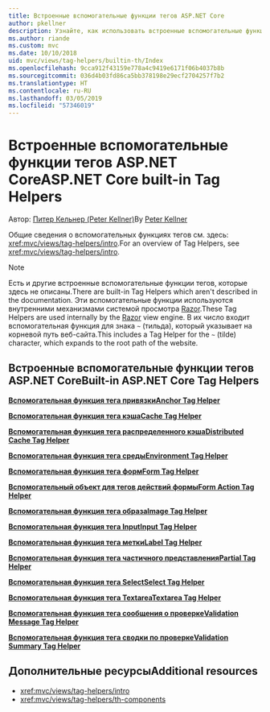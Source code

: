 ```yaml
---
title: Встроенные вспомогательные функции тегов ASP.NET Core
author: pkellner
description: Узнайте, как использовать встроенные вспомогательные функции тегов ASP.NET Core для более эффективной работы.
ms.author: riande
ms.custom: mvc
ms.date: 10/10/2018
uid: mvc/views/tag-helpers/builtin-th/Index
ms.openlocfilehash: 9cca912f43159e778a4c9419e6171f06b4037b8b
ms.sourcegitcommit: 036d4b03fd86ca5bb378198e29ecf2704257f7b2
ms.translationtype: HT
ms.contentlocale: ru-RU
ms.lasthandoff: 03/05/2019
ms.locfileid: "57346019"
---
```

# <a name="aspnet-core-built-in-tag-helpers"></a><span data-ttu-id="b0716-103">Встроенные вспомогательные функции тегов ASP.NET Core</span><span class="sxs-lookup"><span data-stu-id="b0716-103">ASP.NET Core built-in Tag Helpers</span></span>

<span data-ttu-id="b0716-104">Автор: [Питер Кельнер (Peter Kellner)](http://peterkellner.net)</span><span class="sxs-lookup"><span data-stu-id="b0716-104">By [Peter Kellner](http://peterkellner.net)</span></span>

<span data-ttu-id="b0716-105">Общие сведения о вспомогательных функциях тегов см. здесь: <xref:mvc/views/tag-helpers/intro>.</span><span class="sxs-lookup"><span data-stu-id="b0716-105">For an overview of Tag Helpers, see <xref:mvc/views/tag-helpers/intro>.</span></span>

> [!NOTE]
> <span data-ttu-id="b0716-106">Есть и другие встроенные вспомогательные функции тегов, которые здесь не описаны.</span><span class="sxs-lookup"><span data-stu-id="b0716-106">There are built-in Tag Helpers which aren't described in the documentation.</span></span> <span data-ttu-id="b0716-107">Эти вспомогательные функции используются внутренними механизмами системой просмотра [Razor](xref:mvc/views/razor).</span><span class="sxs-lookup"><span data-stu-id="b0716-107">These Tag Helpers are used internally by the [Razor](xref:mvc/views/razor) view engine.</span></span> <span data-ttu-id="b0716-108">В их число входит вспомогательная функция для знака `~` (тильда), который указывает на корневой путь веб-сайта.</span><span class="sxs-lookup"><span data-stu-id="b0716-108">This includes a Tag Helper for the `~` (tilde) character, which expands to the root path of the website.</span></span>

## <a name="built-in-aspnet-core-tag-helpers"></a><span data-ttu-id="b0716-109">Встроенные вспомогательные функции тегов ASP.NET Core</span><span class="sxs-lookup"><span data-stu-id="b0716-109">Built-in ASP.NET Core Tag Helpers</span></span>

<span data-ttu-id="b0716-110">**[Вспомогательная функция тега привязки](xref:mvc/views/tag-helpers/builtin-th/anchor-tag-helper)**</span><span class="sxs-lookup"><span data-stu-id="b0716-110">**[Anchor Tag Helper](xref:mvc/views/tag-helpers/builtin-th/anchor-tag-helper)**</span></span>

<span data-ttu-id="b0716-111">**[Вспомогательная функция тега кэша](xref:mvc/views/tag-helpers/builtin-th/cache-tag-helper)**</span><span class="sxs-lookup"><span data-stu-id="b0716-111">**[Cache Tag Helper](xref:mvc/views/tag-helpers/builtin-th/cache-tag-helper)**</span></span>

<span data-ttu-id="b0716-112">**[Вспомогательная функция тега распределенного кэша](xref:mvc/views/tag-helpers/builtin-th/distributed-cache-tag-helper)**</span><span class="sxs-lookup"><span data-stu-id="b0716-112">**[Distributed Cache Tag Helper](xref:mvc/views/tag-helpers/builtin-th/distributed-cache-tag-helper)**</span></span>

<span data-ttu-id="b0716-113">**[Вспомогательная функция тега среды](xref:mvc/views/tag-helpers/builtin-th/environment-tag-helper)**</span><span class="sxs-lookup"><span data-stu-id="b0716-113">**[Environment Tag Helper](xref:mvc/views/tag-helpers/builtin-th/environment-tag-helper)**</span></span>

[comment]: **[FormActionTagHelper](xref:mvc/views/tag-helpers/builtin-th/form-action-tag-helper)**

<span data-ttu-id="b0716-114">**[Вспомогательная функция тега форм](xref:mvc/views/working-with-forms#the-form-tag-helper)**</span><span class="sxs-lookup"><span data-stu-id="b0716-114">**[Form Tag Helper](xref:mvc/views/working-with-forms#the-form-tag-helper)**</span></span>

<span data-ttu-id="b0716-115">**[Вспомогательный объект для тегов действий формы](xref:mvc/views/working-with-forms#the-form-action-tag-helper)**</span><span class="sxs-lookup"><span data-stu-id="b0716-115">**[Form Action Tag Helper](xref:mvc/views/working-with-forms#the-form-action-tag-helper)**</span></span>

<span data-ttu-id="b0716-116">**[Вспомогательная функция тега образа](xref:mvc/views/tag-helpers/builtin-th/image-tag-helper)**</span><span class="sxs-lookup"><span data-stu-id="b0716-116">**[Image Tag Helper](xref:mvc/views/tag-helpers/builtin-th/image-tag-helper)**</span></span>

<span data-ttu-id="b0716-117">**[Вспомогательная функция тега Input](xref:mvc/views/working-with-forms#the-input-tag-helper)**</span><span class="sxs-lookup"><span data-stu-id="b0716-117">**[Input Tag Helper](xref:mvc/views/working-with-forms#the-input-tag-helper)**</span></span>

<span data-ttu-id="b0716-118">**[Вспомогательная функция тега метки](xref:mvc/views/working-with-forms#the-label-tag-helper)**</span><span class="sxs-lookup"><span data-stu-id="b0716-118">**[Label Tag Helper](xref:mvc/views/working-with-forms#the-label-tag-helper)**</span></span>

[comment]: **[LinkTagHelper](xref:mvc/views/tag-helpers/builtin-th/link-tag-helper)**

[comment]: **[OptionTagHelper](xref:mvc/views/tag-helpers/builtin-th/option-tag-helper)**

[comment]: **[ScriptTagHelper](xref:mvc/views/tag-helpers/builtin-th/script-tag-helper)**

<span data-ttu-id="b0716-119">**[Вспомогательная функция тега частичного представления](xref:mvc/views/tag-helpers/builtin-th/partial-tag-helper)**</span><span class="sxs-lookup"><span data-stu-id="b0716-119">**[Partial Tag Helper](xref:mvc/views/tag-helpers/builtin-th/partial-tag-helper)**</span></span>

<span data-ttu-id="b0716-120">**[Вспомогательная функция тега Select](xref:mvc/views/working-with-forms#the-select-tag-helper)**</span><span class="sxs-lookup"><span data-stu-id="b0716-120">**[Select Tag Helper](xref:mvc/views/working-with-forms#the-select-tag-helper)**</span></span>

<span data-ttu-id="b0716-121">**[Вспомогательная функция тега Textarea](xref:mvc/views/working-with-forms#the-textarea-tag-helper)**</span><span class="sxs-lookup"><span data-stu-id="b0716-121">**[Textarea Tag Helper](xref:mvc/views/working-with-forms#the-textarea-tag-helper)**</span></span>

<span data-ttu-id="b0716-122">**[Вспомогательная функция тега сообщения о проверке](xref:mvc/views/working-with-forms#the-validation-message-tag-helper)**</span><span class="sxs-lookup"><span data-stu-id="b0716-122">**[Validation Message Tag Helper](xref:mvc/views/working-with-forms#the-validation-message-tag-helper)**</span></span>

<span data-ttu-id="b0716-123">**[Вспомогательная функция тега сводки по проверке](xref:mvc/views/working-with-forms#the-validation-summary-tag-helper)**</span><span class="sxs-lookup"><span data-stu-id="b0716-123">**[Validation Summary Tag Helper](xref:mvc/views/working-with-forms#the-validation-summary-tag-helper)**</span></span>

## <a name="additional-resources"></a><span data-ttu-id="b0716-124">Дополнительные ресурсы</span><span class="sxs-lookup"><span data-stu-id="b0716-124">Additional resources</span></span>

* <xref:mvc/views/tag-helpers/intro>
* <xref:mvc/views/tag-helpers/th-components>
